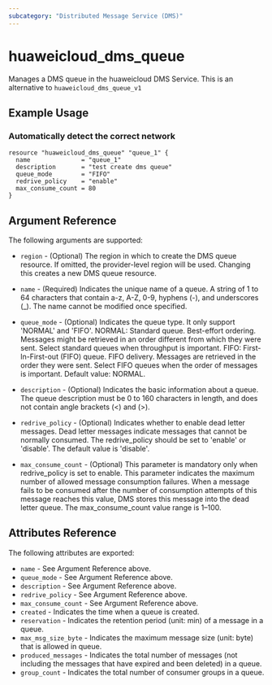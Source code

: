 ```yaml
---
subcategory: "Distributed Message Service (DMS)"
---
```


# huaweicloud\_dms\_queue

Manages a DMS queue in the huaweicloud DMS Service.
This is an alternative to `huaweicloud_dms_queue_v1`

## Example Usage

### Automatically detect the correct network

```hcl
resource "huaweicloud_dms_queue" "queue_1" {
  name              = "queue_1"
  description       = "test create dms queue"
  queue_mode        = "FIFO"
  redrive_policy    = "enable"
  max_consume_count = 80
}
```

## Argument Reference

The following arguments are supported:

* `region` - (Optional) The region in which to create the DMS queue resource. If omitted, the provider-level region will be used. Changing this creates a new DMS queue resource.

* `name` - (Required) Indicates the unique name of a queue. A string of 1 to 64
    characters that contain a-z, A-Z, 0-9, hyphens (-), and underscores (_).
    The name cannot be modified once specified.

* `queue_mode` - (Optional) Indicates the queue type. It only support 'NORMAL' and 'FIFO'.
    NORMAL: Standard queue. Best-effort ordering. Messages might be retrieved in an order
    different from which they were sent. Select standard queues when throughput is important.
    FIFO: First-ln-First-out (FIFO) queue. FIFO delivery. Messages are retrieved in the
    order they were sent. Select FIFO queues when the order of messages is important.
    Default value: NORMAL.

* `description` - (Optional) Indicates the basic information about a queue. The queue
    description must be 0 to 160 characters in length, and does not contain angle
    brackets (<) and (>).

* `redrive_policy` - (Optional) Indicates whether to enable dead letter messages.
    Dead letter messages indicate messages that cannot be normally consumed.
    The redrive_policy should be set to 'enable' or 'disable'. The default value is 'disable'.

* `max_consume_count` - (Optional) This parameter is mandatory only when redrive_policy is
    set to enable. This parameter indicates the maximum number of allowed message consumption
    failures. When a message fails to be consumed after the number of consumption attempts of
    this message reaches this value, DMS stores this message into the dead letter queue.
    The max_consume_count value range is 1–100.


## Attributes Reference

The following attributes are exported:


* `name` - See Argument Reference above.
* `queue_mode` - See Argument Reference above.
* `description` - See Argument Reference above.
* `redrive_policy` - See Argument Reference above.
* `max_consume_count` - See Argument Reference above.
* `created` - Indicates the time when a queue is created.
* `reservation` - Indicates the retention period (unit: min) of a message in a queue.
* `max_msg_size_byte` - Indicates the maximum message size (unit: byte) that is allowed in queue.
* `produced_messages` - Indicates the total number of messages (not including the messages that have expired and been deleted) in a queue.
* `group_count` - Indicates the total number of consumer groups in a queue.
